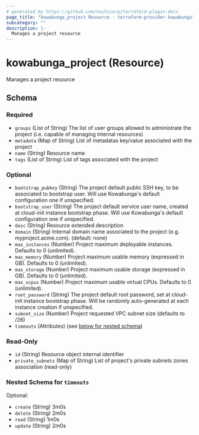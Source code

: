 ```yaml
---
# generated by https://github.com/hashicorp/terraform-plugin-docs
page_title: "kowabunga_project Resource - terraform-provider-kowabunga"
subcategory: ""
description: |-
  Manages a project resource
---
```


# kowabunga_project (Resource)

Manages a project resource



<!-- schema generated by tfplugindocs -->
## Schema

### Required

- `groups` (List of String) The list of user groups allowed to administrate the project (i.e. capable of managing internal resources)
- `metadata` (Map of String) List of metadatas key/value associated with the project
- `name` (String) Resource name
- `tags` (List of String) List of tags associated with the project

### Optional

- `bootstrap_pubkey` (String) The project default public SSH key, to be associated to bootstrap user. Will use Kowabunga's default configuration one if unspecified.
- `bootstrap_user` (String) The project default service user name, created at cloud-init instance bootstrap phase. Will use Kowabunga's default configuration one if unspecified.
- `desc` (String) Resource extended description
- `domain` (String) Internal domain name associated to the project (e.g. myproject.acme.com). (default: none)
- `max_instances` (Number) Project maximum deployable instances. Defaults to 0 (unlimited).
- `max_memory` (Number) Project maximum usable memory (expressed in GB). Defaults to 0 (unlimited).
- `max_storage` (Number) Project maximum usable storage (expressed in GB). Defaults to 0 (unlimited).
- `max_vcpus` (Number) Project maximum usable virtual CPUs. Defaults to 0 (unlimited).
- `root_password` (String) The project default root password, set at cloud-init instance bootstrap phase. Will be randomly auto-generated at each instance creation if unspecified.
- `subnet_size` (Number) Project requested VPC subnet size (defaults to /26)
- `timeouts` (Attributes) (see [below for nested schema](#nestedatt--timeouts))

### Read-Only

- `id` (String) Resource object internal identifier
- `private_subnets` (Map of String) List of project's private subnets zones association (read-only)

<a id="nestedatt--timeouts"></a>
### Nested Schema for `timeouts`

Optional:

- `create` (String) 3m0s
- `delete` (String) 2m0s
- `read` (String) 1m0s
- `update` (String) 2m0s
